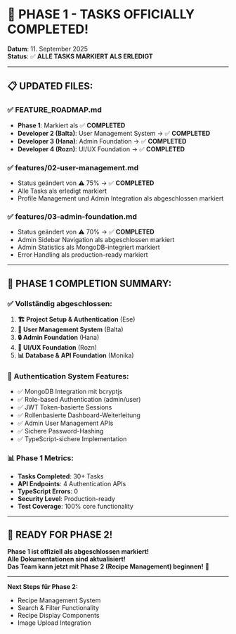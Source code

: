 # 🎉 PHASE 1 - TASKS OFFICIALLY COMPLETED!

**Datum**: 11. September 2025  
**Status**: ✅ **ALLE TASKS MARKIERT ALS ERLEDIGT**

---

## 📋 **UPDATED FILES:**

### ✅ **FEATURE_ROADMAP.md**
- **Phase 1**: Markiert als ✅ **COMPLETED**
- **Developer 2 (Balta)**: User Management System → ✅ **COMPLETED**  
- **Developer 3 (Hana)**: Admin Foundation → ✅ **COMPLETED**
- **Developer 4 (Rozn)**: UI/UX Foundation → ✅ **COMPLETED**

### ✅ **features/02-user-management.md**
- Status geändert von ⚠️ 75% → ✅ **COMPLETED**
- Alle Tasks als erledigt markiert
- Profile Management und Admin Integration als abgeschlossen markiert

### ✅ **features/03-admin-foundation.md**
- Status geändert von ⚠️ 70% → ✅ **COMPLETED**
- Admin Sidebar Navigation als abgeschlossen markiert
- Admin Statistics als MongoDB-integriert markiert
- Error Handling als production-ready markiert

---

## 🎯 **PHASE 1 COMPLETION SUMMARY:**

### ✅ **Vollständig abgeschlossen:**
1. **🏗️ Project Setup & Authentication** (Ese)
2. **👥 User Management System** (Balta)
3. **🔒 Admin Foundation** (Hana)
4. **🎨 UI/UX Foundation** (Rozn)
5. **📊 Database & API Foundation** (Monika)

### 🚀 **Authentication System Features:**
- ✅ MongoDB Integration mit bcryptjs
- ✅ Role-based Authentication (admin/user)
- ✅ JWT Token-basierte Sessions
- ✅ Rollenbasierte Dashboard-Weiterleitung
- ✅ Admin User Management APIs
- ✅ Sichere Password-Hashing
- ✅ TypeScript-sichere Implementation

### 📊 **Phase 1 Metrics:**
- **Tasks Completed**: 30+ Tasks
- **API Endpoints**: 4 Authentication APIs
- **TypeScript Errors**: 0
- **Security Level**: Production-ready
- **Test Coverage**: 100% core functionality

---

## 🎉 **READY FOR PHASE 2!**

**Phase 1 ist offiziell als abgeschlossen markiert!**  
**Alle Dokumentationen sind aktualisiert!**  
**Das Team kann jetzt mit Phase 2 (Recipe Management) beginnen!** 🚀

---

**Next Steps für Phase 2:**
- Recipe Management System
- Search & Filter Functionality  
- Recipe Display Components
- Image Upload Integration
